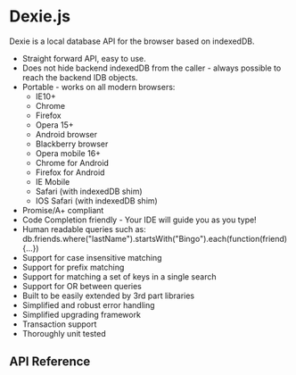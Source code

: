 Dexie.js
========

Dexie is a local database API for the browser based on indexedDB.
 * Straight forward API, easy to use.
 * Does not hide backend indexedDB from the caller - always possible to reach the backend IDB objects.
 * Portable - works on all modern browsers:
   * IE10+
   * Chrome
   * Firefox
   * Opera 15+
   * Android browser
   * Blackberry browser
   * Opera mobile 16+
   * Chrome for Android
   * Firefox for Android
   * IE Mobile
   * Safari (with indexedDB shim)
   * IOS Safari (with indexedDB shim)
 * Promise/A+ compliant
 * Code Completion friendly - Your IDE will guide you as you type!
 * Human readable queries such as: db.friends.where("lastName").startsWith("Bingo").each(function(friend){...})
 * Support for case insensitive matching
 * Support for prefix matching
 * Support for matching a set of keys in a single search
 * Support for OR between queries
 * Built to be easily extended by 3rd part libraries
 * Simplified and robust error handling
 * Simplified upgrading framework
 * Transaction support
 * Thoroughly unit tested

API Reference
-------------
